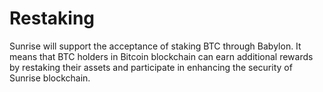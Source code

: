 # Restaking

Sunrise will support the acceptance of staking BTC through Babylon.
It means that BTC holders in Bitcoin blockchain can earn additional rewards by restaking their assets and participate in enhancing the security of Sunrise blockchain.
